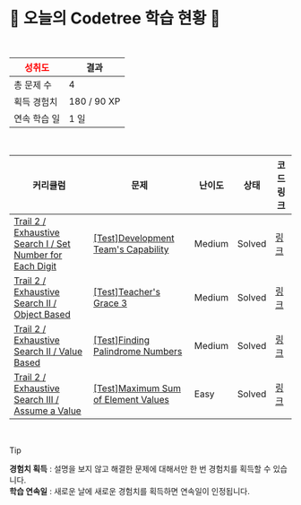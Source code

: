# 🌲 오늘의 Codetree 학습 현황 🌲

<br />

| <span style="color:red;display:block;text-align:center;"> **성취도**</span> | 결과 |
|---|---|
| 총 문제 수 | 4 |
| 획득 경험치 | 180 / 90 XP |
| 연속 학습 일 | 1 일 |

<br />

|커리큘럼|문제|난이도|상태|코드 링크|
|---|---|---|---|---|
|[Trail 2 / Exhaustive Search I / Set Number for Each Digit](https://www.codetree.ai/trail-info/novice-mid/)|[[Test]Development Team's Capability](https://www.codetree.ai/trails/complete/curated-cards/test-the-capabilities-of-the-development-team/)|Medium|Solved|[링크](https://github.com/doma17/code-test-collection/blob/main/251026/%EA%B0%9C%EB%B0%9C%ED%8C%80%EC%9D%98%20%EB%8A%A5%EB%A0%A5/the-capabilities-of-the-development-team.java)|
|[Trail 2 / Exhaustive Search II / Object Based](https://www.codetree.ai/trail-info/novice-mid/)|[[Test]Teacher's Grace 3](https://www.codetree.ai/trails/complete/curated-cards/test-the-grace-form-teacher-3/)|Medium|Solved|[링크](https://github.com/doma17/code-test-collection/blob/main/251026/%EC%8A%A4%EC%8A%B9%EC%9D%98%20%EC%9D%80%ED%98%9C%203/the-grace-form-teacher-3.java)|
|[Trail 2 / Exhaustive Search II / Value Based](https://www.codetree.ai/trail-info/novice-mid/)|[[Test]Finding Palindrome Numbers](https://www.codetree.ai/trails/complete/curated-cards/test-find-the-number-of-palindrome/)|Medium|Solved|[링크](https://github.com/doma17/code-test-collection/blob/main/251026/%ED%8C%B0%EB%A6%B0%EB%93%9C%EB%A1%AC%20%EC%88%98%20%EC%B0%BE%EA%B8%B0/find-the-number-of-palindrome.java)|
|[Trail 2 / Exhaustive Search III / Assume a Value](https://www.codetree.ai/trail-info/novice-mid/)|[[Test]Maximum Sum of Element Values](https://www.codetree.ai/trails/complete/curated-cards/test-maximum-sum-of-element-values/)|Easy|Solved|[링크](https://github.com/doma17/code-test-collection/blob/main/251026/%EC%9B%90%EC%86%8C%20%EA%B0%92%EB%93%A4%EC%9D%98%20%EC%B5%9C%EB%8C%80%20%ED%95%A9/maximum-sum-of-element-values.java)|


<br />

> [!TIP]
> **경험치 획득** : 설명을 보지 않고 해결한 문제에 대해서만 한 번 경험치를 획득할 수 있습니다.  
> **학습 연속일** : 새로운 날에 새로운 경험치를 획득하면 연속일이 인정됩니다.

